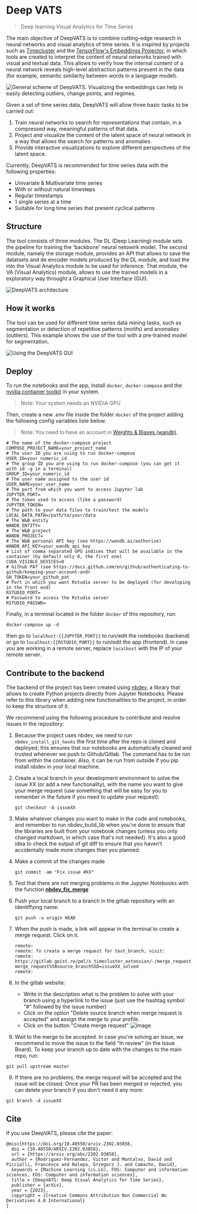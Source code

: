 # Deep VATS
> Deep learning Visual Analytics for Time Series

The main objective of DeepVATS is to combine cutting-edge research in neural networks and visual analytics of time series. It is inspired by projects such as [Timecluster](https://link.springer.com/article/10.1007/s00371-019-01673-y) and the [TensorFlow's Embeddings Projector](https://projector.tensorflow.org/), in which tools are created to interpret the content of neural networks trained with visual and textual data. This allows to verify how the internal content of a neural network reveals high-level abstraction patterns present in the data (for example, semantic similarity between words in a language model).

![General scheme of DeepVATS. Visualizing the embeddings can help in easily detecting outliers, change points, and regimes.
](https://github.com/vrodriguezf/deepvats/blob/master/imgs/deepvats_intro.png)

Given a set of time series data, DeepVATS will allow three basic tasks to be carried out:
1. Train neural networks to search for representations that contain, in a compressed way, meaningful patterns of that data.
2. Project and visualize the content of the latent space of neural network in a way that allows the search for patterns and anomalies.
3. Provide interactive visualizations to explore different perspectives of the latent space.

Currently, DeepVATS is recommended for time series data with the following properties:
- Univariate & Multivariate time series
- With or without natural timesteps
- Regular timestamps
- 1 single series at a time
- Suitable for long time series that present cyclical patterns

## Structure

The tool consists of three modules. The DL (Deep Learning) module sets the pipeline for training the 'backbone' neural netowirk model. The second module, namely the storage module, provides an API that allows to save the datatsets and de encoder models produced by the DL module, and load the into the Visual Analytics module to be used for inference. That module, the VA (Visual Analytics) module, allows to use the trained models in a exploratory way throught a Graphical User Interface (GUI). 

![DeepVATS architecture](https://github.com/vrodriguezf/deepvats/blob/master/imgs/architecture.png)

## How it works

The tool can be used for different time series data mining tasks, such as segmentation or detection of repetitive patterns (motifs) and anomalies (outliers). This example shows the use of the tool with a pre-trained model for segmentation.

![Using the DeepVATS GUI](https://github.com/vrodriguezf/deepvats/blob/master/imgs/deepvats.gif)

## Deploy

To run the notebooks and the app, install `docker`, `docker-compose` and the [nvidia container toolkit](https://docs.nvidia.com/datacenter/cloud-native/container-toolkit/install-guide.html) in your system. 
> Note: Your system needs an NVIDIA GPU

Then, create a new *.env* file inside the folder `docker` of the project adding the following config variables liste below.

> Note: You need to have an account in [Weights & Biases (wandb)](https://wandb.ai/).

```
# The name of the docker-compose project
COMPOSE_PROJECT_NAME=your_project_name
# The user ID you are using to run docker-compose
USER_ID=your_numeric_id
# The group ID you are using to run docker-compose (you can get it with id -g in a terminal)
GROUP_ID=your_numeric_id
# The user name assigned to the user id
USER_NAME=your_user_name
# The port from which you want to access Jupyter lab
JUPYTER_PORT=
# The token used to access (like a password)
JUPYTER_TOKEN=
# The path to your data files to train/test the models
LOCAL_DATA_PATH=/path/to/your/data
# The W&B entity
WANDB_ENTITY=
# The W&B project
WANDB_PROJECT=
# The W&B personal API key (see https://wandb.ai/authorize)
WANDB_API_KEY=your_wandb_api_key
# List of comma separated GPU indices that will be available in the container (by default only 0, the first one)
CUDA_VISIBLE_DEVICES=0
# Github PAT (see https://docs.github.com/en/github/authenticating-to-github/keeping-your-account-and>
GH_TOKEN=your_github_pat
# Port in which you want Rstudio server to be deployed (for developing in the front end)
RSTUDIO_PORT=
# Password to access the Rstudio server
RSTUDIO_PASSWD=
```

Finally, in a terminal located in the folder `docker` of this repository, run:

```docker-compose up -d```

then go to `localhost:{{JUPYTER_PORT}}` to run/edit the notebooks (backend) or go to `localhost:{{RSTUDIO_PORT}}` to run/edit the app (frontend). In case you are working in a remote server, replace `localhost` with the IP of your remote server.

## Contribute to the backend

The backend of the project has been created using [nbdev](https://github.com/fastai/nbdev), a library that allows to create Python projects directly from Jupyter Notebooks. Please refer to this library when adding new functionalities to the project, in order to keep the structure of it.

We recommend using the following procedure to contribute and resolve issues in the repository:

1. Because the project uses nbdev, we need to run `nbdev_install_git_hooks` the first time after the repo is cloned and deployed; this ensures that our notebooks are automatically cleaned and trusted whenever we push to Github/Gitlab. The command has to be run from within the container. Also, it can be run from outside if you pip install nbdev in your local machine.

1. Create a local branch in your development environment to solve the issue XX (or add a new functionality), with the name you want to give your merge request (use something that will be easy for you to remember in the future if you need to update your request):
    ```
    git checkout -b issueXX
    ```

2. Make whatever changes you want to make in the code and notebooks, and remember to run nbdev_build_lib when you're done to ensure that the libraries are built from your notebook changes (unless you only changed markdown, in which case that's not needed). It's also a good idea to check the output of git diff to ensure that you haven't accidentally made more changes than you planned.

3. Make a commit of the changes made
    ``` 
    git commit -am "Fix issue #XX"
    ```

4. Test that there are not merging problems in the Jupyter Notebooks with the function [**nbdev_fix_merge**](https://nbdev.fast.ai/cli#nbdev_fix_merge)

5.  Push your local branch to a branch in the gitlab repository with an identiffying name:
    ```
    git push -u origin HEAD
    ```
6. When the push is made, a link will appear in the terminal to create a merge request. Click on it.
    ```
    remote:
    remote: To create a merge request for test_branch, visit:
    remote:   https://gitlab.geist.re/pml/x_timecluster_extension/-/merge_requests/new?merge_request%5Bsource_branch%5D=issueXX_solved
    remote:
    ```
7. In the gitlab website:
    * Write in the description what is the problem to solve with your branch using a hyperlink to the issue (just use the hashtag symbol "#" followed by the issue number) 
    * Click on the option "Delete source branch when merge request is accepted" and assign the merge to your profile.
    * Click on the button "Create merge request"
![image](../../../uploads/da18a985a69973ad62a60bc6564304b9/image.png)

8. Wait to the merge to be accepted. In case you're solving an issue, we recommend to move the issue to the field "In review" (in the Issue Board). To keep your branch up to date with the changes to the main repo, run:
```
git pull upstream master
```

9. If there are no problems, the merge request will be accepted and the issue will be closed. Once your PR has been merged or rejected, you can delete your branch if you don't need it any more:
```
git branch -d issueXX
```

## Cite

If you use DeepVATS, please cite the paper:

``` text
@misc{https://doi.org/10.48550/arxiv.2302.03858,
  doi = {10.48550/ARXIV.2302.03858},
  url = {https://arxiv.org/abs/2302.03858},
  author = {Rodriguez-Fernandez, Victor and Montalvo, David and Piccialli, Francesco and Nalepa, Grzegorz J. and Camacho, David},
  keywords = {Machine Learning (cs.LG), FOS: Computer and information sciences, FOS: Computer and information sciences},
  title = {DeepVATS: Deep Visual Analytics for Time Series},
  publisher = {arXiv},
  year = {2023},
  copyright = {Creative Commons Attribution Non Commercial No Derivatives 4.0 International}
}

```
